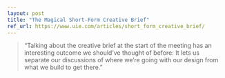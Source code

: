 ```yaml
---
layout: post
title: "The Magical Short-Form Creative Brief"
ref_url: https://www.uie.com/articles/short_form_creative_brief/
---
```


> “Talking about the creative brief at the start of the meeting has an interesting outcome we should’ve thought of before: It lets us separate our discussions of where we’re going with our design from what we build to get there.”
